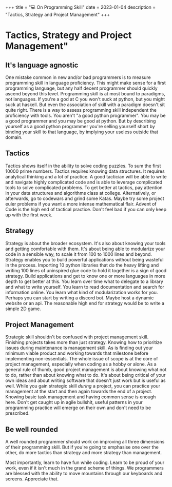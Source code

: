 +++
title = "💻 On Programming Skill"
date = 2023-01-04
description = "Tactics, Strategy and Project Management"
+++

# Tactics, Strategy and Project Management"

## It's language agnostic

One mistake common in new and/or bad programmers is to measure programming skill in language proficiency.
This might make sense for a first programming language, but any half decent programmer should quickly ascend beyond this level.
Programming skill is at most bound to paradigms, not languages. 
If you're a god at C you won't suck at python, but you might suck at haskell.
But even the association of skill with a paradigm doesn't sit quite right.
There is a way to assess programming skill independent the proficiency with tools.
You aren't "a good python programmer".
You may be a good programmer and you may be good at python.
But by describing yourself as a good python programmer you're selling yourself short by binding your skill to that language, by implying your useless outside that domain.

## Tactics

Tactics shows itself in the ability to solve coding puzzles. To sum the first 10000 prime numbers.
Tactics requires knowing data structures. It requires analytical thinking and a lot of practice.
A good tactician will be able to write and navigate highly complicated code and is able to leverage complicated tools to solve complicated problems.
To get better at tactics, pay attention in your data structures and algorithms class at college.
Alternatively, or afterwards, go to codewars and grind some Katas.
Maybe try some project euler problems if you want a more intense mathematical flair.
Advent of Code is the high end of tactical practice. Don't feel bad if you can only keep up with the first week.

## Strategy

Strategy is about the broader ecosystem. 
It's also about knowing your tools and getting comfortable with them.
It's about being able to modularize your code in a sensible way, to scale it from 100 to 1000 lines and beyond.
Strategy enables you to build powerful applications without being wasteful in the process.
Importing 10 python libraries that do the heavy lifting and writing 100 lines of uninspired glue code to hold it together is a sign of good strategy.
Build applications and get to know one or more languages in more depth to get better at this.
You learn over time what to delegate to a library and what to write yourself. 
You learn to read documentation and search for information online.
You learn what kind of modularization works for you.
Perhaps you can start by writing a discord bot. Maybe host a dynamic website or an api.
The reasonable high end for strategy would be to write a simple 2D game.

## Project Management

Strategic skill shouldn't be confused with project management skill.
Finishing projects takes more than just strategy.
Knowing how to prioritize issues during maintenance is management skill.
As is finding out your minimum viable product and working towards that milestone before implementing non-essentials.
The whole issue of scope is at the core of project management, especially when coding as a hobby or alone.
As a general rule of thumb, good project management is about knowing what not to do, rather than about knowing what to do.
It's about being critical of your own ideas and about writing software that doesn't just work but is useful as well.
While you gain strategic skill *during* a project, you can practice your management at the start and then again towards the end of a project.
Knowing basic task management and having common sense is enough here.
Don't get caught up in agile bullshit, useful patterns in your programming practice will emerge on their own and don't need to be prescribed.

## Be well rounded

A well rounded programmer should work on improving all three dimensions of their programming skill.
But if you're going to emphasise one over the other, do more tactics than strategy and more strategy than management.

Most importantly, learn to have fun while coding.
Learn to be proud of your work, even if it isn't much in the grand scheme of things.
We programmers are blessed with the ability to move mountains through our keyboards and screens.
Appreciate that.
